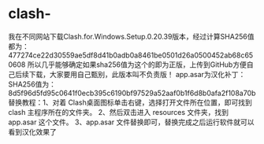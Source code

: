 # clash-
我在不同网站下载Clash.for.Windows.Setup.0.20.39版本，经过计算SHA256值都为：477274ce22d30559ae5df8d41b0adb0a8461be0501d26a0500452ab68c650608
所以几乎能够确定如果sha256值为这个的即为正版，上传到GitHub方便自己后续下载，大家要用自己甄别，此版本叫不负责版！
app.asar为汉化补丁：SHA256值为：8d5f96d5fd95c0641f0ecb395c6190bf97529a52aaf0b1f6d8b0afa2f108a70b
替换教程：1、对着 Clash桌面图标单击右键，选择打开文件所在位置，即可找到 clash 主程序所在的文件夹。
2、然后双击进入 resources 文件夹，找到 app.asar 这个文件。
3、app.asar 文件替换即可，替换完成之后运行软件就可以看到汉化效果了
